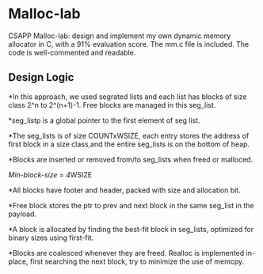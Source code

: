 # Malloc-lab
CSAPP Malloc-lab: design and implement my own dynamic memory allocator in C, with a 91% evaluation score.
The mm.c file is included. The code is well-commented and readable.

## Design Logic

*In this approach, we used segrated lists and each list has blocks of size class 2^n to 2^(n+1)-1. Free blocks are managed in this seg_list. 

*seg_listp is a global pointer to the first element of seg list.

*The seg_lists is of size COUNTxWSIZE, each entry stores the address of first block in a size class,and the entire seg_lists is on the bottom of heap. 

*Blocks are inserted or removed from/to seg_lists when freed or malloced. 

*Min-block-size = 4*WSIZE

*All blocks have footer and header, packed with size and allocation bit.

*Free block stores the ptr to prev and next block in the same seg_list in the payload. 

*A block is allocated by finding the best-fit block in seg_lists, optimized for binary sizes using first-fit. 

*Blocks are coalesced whenever they are freed. Realloc is implemented in-place, first searching the next block, try to minimize the use of memcpy. 

